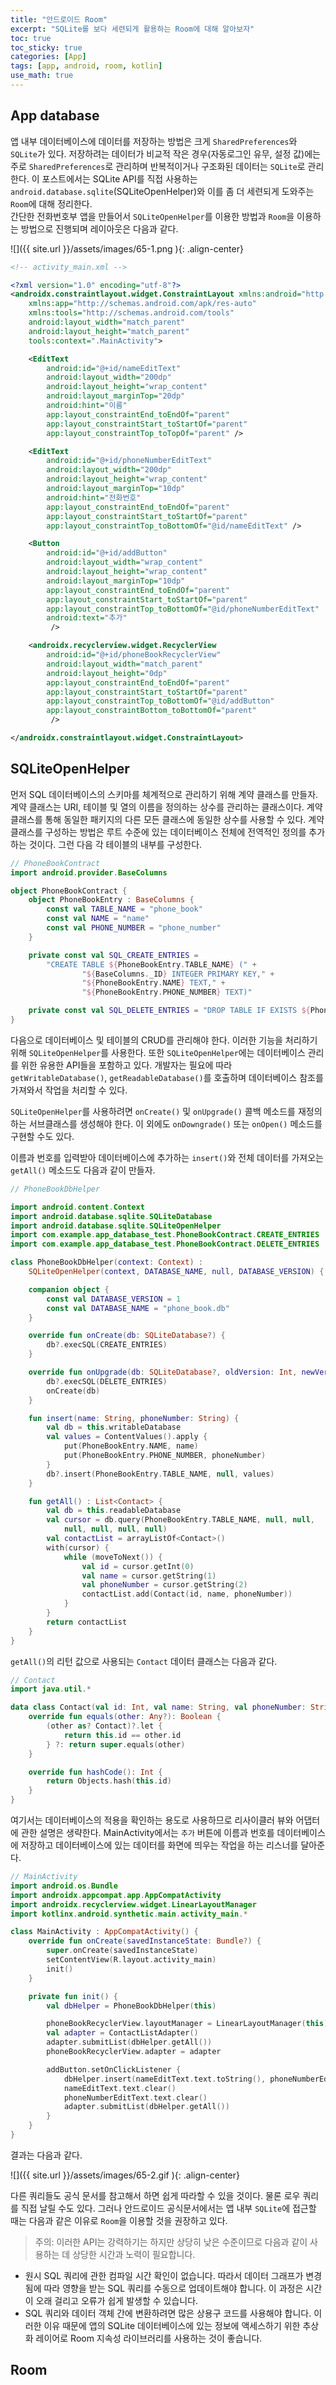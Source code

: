 ```yaml
---
title: "안드로이드 Room"
excerpt: "SQLite를 보다 세련되게 활용하는 Room에 대해 알아보자"
toc: true
toc_sticky: true
categories: [App]
tags: [app, android, room, kotlin]
use_math: true
---
```


## App database
앱 내부 데이터베이스에 데이터를 저장하는 방법은 크게 `SharedPreferences`와 `SQLite`가 있다. 저장하려는 데이터가 비교적 작은 경우(자동로그인 유무, 설정 값)에는 주로 `SharedPreferences`로 관리하며 반복적이거나 구조화된 데이터는 `SQLite`로 관리한다. 이 포스트에서는 SQLite API를 직접 사용하는 `android.database.sqlite`(SQLiteOpenHelper)와 이를 좀 더 세련되게 도와주는 `Room`에 대해 정리한다.  
간단한 전화번호부 앱을 만들어서 `SQLiteOpenHelper`를 이용한 방법과 `Room`을 이용하는 방법으로 진행되며 레이아웃은 다음과 같다. 

![]({{ site.url }}/assets/images/65-1.png ){: .align-center}

```xml
<!-- activity_main.xml -->

<?xml version="1.0" encoding="utf-8"?>
<androidx.constraintlayout.widget.ConstraintLayout xmlns:android="http://schemas.android.com/apk/res/android"
    xmlns:app="http://schemas.android.com/apk/res-auto"
    xmlns:tools="http://schemas.android.com/tools"
    android:layout_width="match_parent"
    android:layout_height="match_parent"
    tools:context=".MainActivity">

    <EditText
        android:id="@+id/nameEditText"
        android:layout_width="200dp"
        android:layout_height="wrap_content"
        android:layout_marginTop="20dp"
        android:hint="이름"
        app:layout_constraintEnd_toEndOf="parent"
        app:layout_constraintStart_toStartOf="parent"
        app:layout_constraintTop_toTopOf="parent" />

    <EditText
        android:id="@+id/phoneNumberEditText"
        android:layout_width="200dp"
        android:layout_height="wrap_content"
        android:layout_marginTop="10dp"
        android:hint="전화번호"
        app:layout_constraintEnd_toEndOf="parent"
        app:layout_constraintStart_toStartOf="parent"
        app:layout_constraintTop_toBottomOf="@id/nameEditText" />

    <Button
        android:id="@+id/addButton"
        android:layout_width="wrap_content"
        android:layout_height="wrap_content"
        android:layout_marginTop="10dp"
        app:layout_constraintEnd_toEndOf="parent"
        app:layout_constraintStart_toStartOf="parent"
        app:layout_constraintTop_toBottomOf="@id/phoneNumberEditText"
        android:text="추가"
         />

    <androidx.recyclerview.widget.RecyclerView
        android:id="@+id/phoneBookRecyclerView"
        android:layout_width="match_parent"
        android:layout_height="0dp"
        app:layout_constraintEnd_toEndOf="parent"
        app:layout_constraintStart_toStartOf="parent"
        app:layout_constraintTop_toBottomOf="@id/addButton"
        app:layout_constraintBottom_toBottomOf="parent"
         />

</androidx.constraintlayout.widget.ConstraintLayout>
```

## SQLiteOpenHelper
먼저 SQL 데이터베이스의 스키마를 체계적으로 관리하기 위해 계약 클래스를 만들자. 계약 클래스는 URI, 테이블 및 열의 이름을 정의하는 상수를 관리하는 클래스이다. 계약 클래스를 통해 동일한 패키지의 다른 모든 클래스에 동일한 상수를 사용할 수 있다. 계약 클래스를 구성하는 방법은 루트 수준에 있는 데이터베이스 전체에 전역적인 정의를 추가하는 것이다. 그런 다음 각 테이블의 내부를 구성한다.  

```kotlin
// PhoneBookContract
import android.provider.BaseColumns

object PhoneBookContract {
    object PhoneBookEntry : BaseColumns {
        const val TABLE_NAME = "phone_book"
        const val NAME = "name"
        const val PHONE_NUMBER = "phone_number"
    }

    private const val SQL_CREATE_ENTRIES =
        "CREATE TABLE ${PhoneBookEntry.TABLE_NAME} (" +
                "${BaseColumns._ID} INTEGER PRIMARY KEY," +
                "${PhoneBookEntry.NAME} TEXT," +
                "${PhoneBookEntry.PHONE_NUMBER} TEXT)"

    private const val SQL_DELETE_ENTRIES = "DROP TABLE IF EXISTS ${PhoneBookEntry.TABLE_NAME}"
}
```

다음으로 데이터베이스 및 테이블의 CRUD를 관리해야 한다. 이러한 기능을 처리하기 위해 `SQLiteOpenHelper`를 사용한다. 또한 `SQLiteOpenHelper`에는 데이터베이스 관리를 위한 유용한 API들을 포함하고 있다. 개발자는 필요에 따라 `getWritableDatabase()`, `getReadableDatabase()`를 호출하며 데이터베이스 참조를 가져와서 작업을 처리할 수 있다.  

`SQLiteOpenHelper`를 사용하려면 `onCreate()` 및 `onUpgrade()` 콜백 메소드를 재정의하는 서브클래스를 생성해야 한다. 이 외에도 `onDowngrade()` 또는 `onOpen()` 메소드를 구현할 수도 있다.  

이름과 번호를 입력받아 데이터베이스에 추가하는 `insert()`와 전체 데이터를 가져오는 `getAll()` 메소드도 다음과 같이 만들자. 

```kotlin
// PhoneBookDbHelper

import android.content.Context
import android.database.sqlite.SQLiteDatabase
import android.database.sqlite.SQLiteOpenHelper
import com.example.app_database_test.PhoneBookContract.CREATE_ENTRIES
import com.example.app_database_test.PhoneBookContract.DELETE_ENTRIES

class PhoneBookDbHelper(context: Context) :
    SQLiteOpenHelper(context, DATABASE_NAME, null, DATABASE_VERSION) {

    companion object {
        const val DATABASE_VERSION = 1
        const val DATABASE_NAME = "phone_book.db"
    }

    override fun onCreate(db: SQLiteDatabase?) {
        db?.execSQL(CREATE_ENTRIES)
    }

    override fun onUpgrade(db: SQLiteDatabase?, oldVersion: Int, newVersion: Int) {
        db?.execSQL(DELETE_ENTRIES)
        onCreate(db)
    }

    fun insert(name: String, phoneNumber: String) {
        val db = this.writableDatabase
        val values = ContentValues().apply {
            put(PhoneBookEntry.NAME, name)
            put(PhoneBookEntry.PHONE_NUMBER, phoneNumber)
        }
        db?.insert(PhoneBookEntry.TABLE_NAME, null, values)
    }

    fun getAll() : List<Contact> {
        val db = this.readableDatabase
        val cursor = db.query(PhoneBookEntry.TABLE_NAME, null, null,
            null, null, null, null)
        val contactList = arrayListOf<Contact>()
        with(cursor) {
            while (moveToNext()) {
                val id = cursor.getInt(0)
                val name = cursor.getString(1)
                val phoneNumber = cursor.getString(2)
                contactList.add(Contact(id, name, phoneNumber))
            }
        }
        return contactList
    }
}
```

`getAll()`의 리턴 값으로 사용되는 `Contact` 데이터 클래스는 다음과 같다.

```kotlin
// Contact
import java.util.*

data class Contact(val id: Int, val name: String, val phoneNumber: String) {
    override fun equals(other: Any?): Boolean {
        (other as? Contact)?.let {
            return this.id == other.id
        } ?: return super.equals(other)
    }

    override fun hashCode(): Int {
        return Objects.hash(this.id)
    }
}
```

여기서는 데이터베이스의 적용을 확인하는 용도로 사용하므로 리사이클러 뷰와 어댑터에 관한 설명은 생략한다. MainActivity에서는 `추가` 버튼에 이름과 번호를 데이터베이스에 저장하고 데이터베이스에 있는 데이터를 화면에 띄우는 작업을 하는 리스너를 달아준다.

```kotlin
// MainActivity
import android.os.Bundle
import androidx.appcompat.app.AppCompatActivity
import androidx.recyclerview.widget.LinearLayoutManager
import kotlinx.android.synthetic.main.activity_main.*

class MainActivity : AppCompatActivity() {
    override fun onCreate(savedInstanceState: Bundle?) {
        super.onCreate(savedInstanceState)
        setContentView(R.layout.activity_main)
        init()
    }

    private fun init() {
        val dbHelper = PhoneBookDbHelper(this)

        phoneBookRecyclerView.layoutManager = LinearLayoutManager(this)
        val adapter = ContactListAdapter()
        adapter.submitList(dbHelper.getAll())
        phoneBookRecyclerView.adapter = adapter

        addButton.setOnClickListener {
            dbHelper.insert(nameEditText.text.toString(), phoneNumberEditText.text.toString())
            nameEditText.text.clear()
            phoneNumberEditText.text.clear()
            adapter.submitList(dbHelper.getAll())
        }
    }
}
```

결과는 다음과 같다. 

![]({{ site.url }}/assets/images/65-2.gif ){: .align-center}

다른 쿼리들도 공식 문서를 참고해서 하면 쉽게 따라할 수 있을 것이다. 물론 로우 쿼리를 직접 날릴 수도 있다. 그러나 안드로이드 공식문서에서는 앱 내부 `SQLite`에 접근할 때는 다음과 같은 이유로 `Room`을 이용할 것을 권장하고 있다. 

> 주의: 이러한 API는 강력하기는 하지만 상당히 낮은 수준이므로 다음과 같이 사용하는 데 상당한 시간과 노력이 필요합니다.
- 원시 SQL 쿼리에 관한 컴파일 시간 확인이 없습니다. 따라서 데이터 그래프가 변경됨에 따라 영향을 받는 SQL 쿼리를 수동으로 업데이트해야 합니다. 이 과정은 시간이 오래 걸리고 오류가 쉽게 발생할 수 있습니다.
- SQL 쿼리와 데이터 객체 간에 변환하려면 많은 상용구 코드를 사용해야 합니다.
이러한 이유 때문에 앱의 SQLite 데이터베이스에 있는 정보에 액세스하기 위한 추상화 레이어로 Room 지속성 라이브러리를 사용하는 것이 좋습니다.

## Room





<br>
<br>